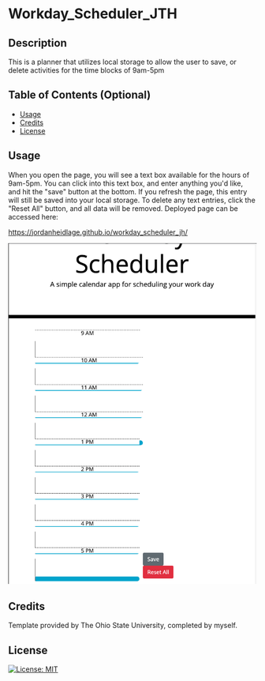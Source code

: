 # Workday_Scheduler_JTH

## Description

This is a planner that utilizes local storage to allow the user to save, or delete activities for the time blocks of 9am-5pm

## Table of Contents (Optional)

- [Usage](#usage)
- [Credits](#credits)
- [License](#license)

## Usage

When you open the page, you will see a text box available for the hours of 9am-5pm. You can click into this text box, and enter anything you'd like, and hit the "save" button at the bottom. If you refresh the page, this entry will still be saved into your local storage. To delete any text entries, click the "Reset All" button, and all data will be removed. Deployed page can be accessed here:

https://jordanheidlage.github.io/workday_scheduler_jh/



![Website Preview](./assets/scheduler.png)

## Credits

Template provided by The Ohio State University, completed by myself.

## License

[![License: MIT](https://img.shields.io/badge/License-MIT-yellow.svg)](https://opensource.org/licenses/MIT)